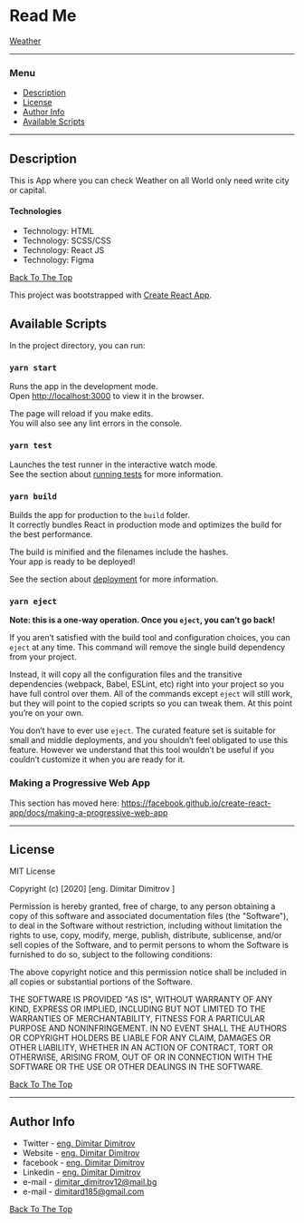 # Read Me

<a href="https://modest-bhaskara-2925a7.netlify.app/">Weather </a>

---

<h3>Menu</h3>

- [Description](#description)
- [License](#license)
- [Author Info](#author-info)
- [Available Scripts](#available-scripts)

---

## Description

This is App where you can check Weather on all World only need write city or capital.

#### Technologies

- Technology: HTML
- Technology: SCSS/CSS
- Technology: React JS
- Technology: Figma

[Back To The Top](#read-me-template)



This project was bootstrapped with [Create React App](https://github.com/facebook/create-react-app).
## Available Scripts

In the project directory, you can run:

### `yarn start`

Runs the app in the development mode.<br />
Open [http://localhost:3000](http://localhost:3000) to view it in the browser.

The page will reload if you make edits.<br />
You will also see any lint errors in the console.

### `yarn test`

Launches the test runner in the interactive watch mode.<br />
See the section about [running tests](https://facebook.github.io/create-react-app/docs/running-tests) for more information.

### `yarn build`

Builds the app for production to the `build` folder.<br />
It correctly bundles React in production mode and optimizes the build for the best performance.

The build is minified and the filenames include the hashes.<br />
Your app is ready to be deployed!

See the section about [deployment](https://facebook.github.io/create-react-app/docs/deployment) for more information.

### `yarn eject`

**Note: this is a one-way operation. Once you `eject`, you can’t go back!**

If you aren’t satisfied with the build tool and configuration choices, you can `eject` at any time. This command will remove the single build dependency from your project.

Instead, it will copy all the configuration files and the transitive dependencies (webpack, Babel, ESLint, etc) right into your project so you have full control over them. All of the commands except `eject` will still work, but they will point to the copied scripts so you can tweak them. At this point you’re on your own.

You don’t have to ever use `eject`. The curated feature set is suitable for small and middle deployments, and you shouldn’t feel obligated to use this feature. However we understand that this tool wouldn’t be useful if you couldn’t customize it when you are ready for it.



### Making a Progressive Web App

This section has moved here: https://facebook.github.io/create-react-app/docs/making-a-progressive-web-app

---

## License

MIT License

Copyright (c) [2020] [eng. Dimitar Dimitrov ]

Permission is hereby granted, free of charge, to any person obtaining a copy
of this software and associated documentation files (the "Software"), to deal
in the Software without restriction, including without limitation the rights
to use, copy, modify, merge, publish, distribute, sublicense, and/or sell
copies of the Software, and to permit persons to whom the Software is
furnished to do so, subject to the following conditions:

The above copyright notice and this permission notice shall be included in all
copies or substantial portions of the Software.

THE SOFTWARE IS PROVIDED "AS IS", WITHOUT WARRANTY OF ANY KIND, EXPRESS OR
IMPLIED, INCLUDING BUT NOT LIMITED TO THE WARRANTIES OF MERCHANTABILITY,
FITNESS FOR A PARTICULAR PURPOSE AND NONINFRINGEMENT. IN NO EVENT SHALL THE
AUTHORS OR COPYRIGHT HOLDERS BE LIABLE FOR ANY CLAIM, DAMAGES OR OTHER
LIABILITY, WHETHER IN AN ACTION OF CONTRACT, TORT OR OTHERWISE, ARISING FROM,
OUT OF OR IN CONNECTION WITH THE SOFTWARE OR THE USE OR OTHER DEALINGS IN THE
SOFTWARE.

[Back To The Top](#read-me-template)

---

## Author Info

- Twitter - [eng. Dimitar Dimitrov](https://twitter.com/dimitar1201)
- Website - [eng. Dimitar Dimitrov](https://mitaka1210.github.io/Portfolio-ENG/)
- facebook - [eng. Dimitar Dimitrov](https://www.facebook.com/mitaka1210)
- Linkedin - [eng. Dimitar Dimitrov](https://www.linkedin.com/in/dimitar-dimitrov1201/)
- e-mail - [dimitar_dimitrov12@mail.bg]()
- e-mail -  dimitard185@gmail.com

[Back To The Top](#read-me-template)